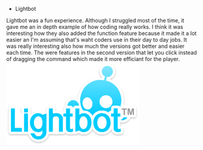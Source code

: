 * Lightbot

Lightbot was a fun experience. Although I struggled most of the time, it gave me an in depth example of how coding really works. I think it was interesting how they also added the function feature because it made it a lot easier an I'm assuming that's waht coders use in their day to day jobs. It was really interesting also how much the versions got better and easier each time. The were features in the second version that let you click instead of dragging the command which made it more efficiant for the player.
![alt text](lightbot.png)

